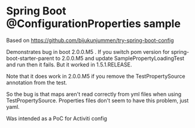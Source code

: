Spring Boot @ConfigurationProperties sample
===========================================
Based on https://github.com/bijukunjummen/try-spring-boot-config

Demonstrates bug in boot 2.0.0.M5 . If you switch pom version for spring-boot-starter-parent to 2.0.0.M5 and update SamplePropertyLoadingTest and run then it fails. But it worked in 1.5.1.RELEASE.

Note that it does work in 2.0.0.M5 if you remove the TestPropertySource annotation from the test.

So the bug is that maps aren't read correctly from yml files when using TestPropertySource. Properties files don't seem to have this problem, just yaml.

Was intended as a PoC for Activiti config